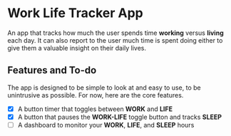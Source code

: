 # Work Life Tracker App

An app that tracks how much the user spends time **working** versus **living** each day. It can also report to the user much time is spent doing either to give them a valuable insight on their daily lives.

## Features and To-do

The app is designed to be simple to look at and easy to use, to be unintrusive as possible. For now, here are the core features.

- [x] A button timer that toggles between **WORK** and **LIFE**
- [x] A button that pauses the **WORK-LIFE** toggle button and tracks **SLEEP**
- [ ] A dashboard to monitor your **WORK**, **LIFE**, and **SLEEP** hours
